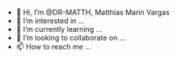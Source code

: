 - 👋 Hi, I’m @DR-MATTH, Matthias Marin Vargas
- 👀 I’m interested in ...
- 🌱 I’m currently learning ...
- 💞️ I’m looking to collaborate on ...
- 📫 How to reach me ...

<!---
DR-MATTH/DR-MATTH is a ✨ special ✨ repository because its `README.md` (this file) appears on your GitHub profile.
You can click the Preview link to take a look at your changes.
--->
